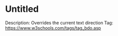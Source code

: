 # Untitled

Description: Overrides the current text direction
Tag: https://www.w3schools.com/tags/tag_bdo.asp